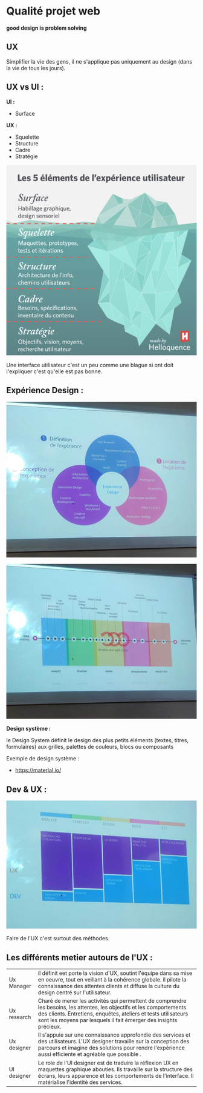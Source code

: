 # Qualité projet web

**good design is problem solving**

## UX
Simplifier la vie des gens, il ne s'applique pas uniquement au design (dans la vie de tous les jours).

## UX vs UI :
**UI :**
- Surface 

**UX :**
- Squelette 
- Structure
- Cadre
- Stratégie

![alt text](img/UX.png "exp utilisateur")

Une interface utilisateur c'est un peu comme une blague si ont doit l'expliquer c'est qu'elle est pas bonne.

## Expérience Design :

![alt text](img/exp_design.png "exp design")

![alt text](img/exp_design2.png "exp design2")


**Design système :**

le Design System définit le design des plus petits éléments (textes, titres, formulaires) aux grilles, palettes de couleurs, blocs ou composants

Exemple de design système : 
- https://material.io/

## Dev & UX : 
![alt text](img/dev&UX.png "dev & UX")


Faire de l'UX c'est surtout des méthodes.

## Les différents metier autours de l'UX : 

|||
|---|---|
|Ux Manager|il définit eet porte la vision d'UX, soutint l'équipe dans sa mise en oeuvre, tout en veillant à la cohérence globale. il pilote la connaissance des attentes clients et diffuse la culture du design centré sur l'utilisateur.|
|Ux research|Charé de mener les activités qui permettent de comprendre les besoins, les attentes, les objectifs et les comportements des clients. Entretiens, enquêtes, ateliers et tests utilisateurs sont les moyens par lesquels il fait émerger des insights précieux.|​​
|Ux designer|Il s'appuie sur une connaissance approfondie des services et des utilisateurs. L'UX designer travaille sur la conception des parcours et imagine des solutions pour rendre l'expérience aussi efficiente et agréable que possible .|
|UI designer|Le role de l'UI designer est de traduire la réflexion UX en maquettes graphique abouties. Ils travaille sur la structure des écrans, leurs apparence et les comportements de l'interface. Il matérialise l'identité des services.|
